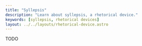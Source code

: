 ```yaml
---
title: "Syllepsis"
description: "Learn about syllepsis, a rhetorical device."
keywords: [syllepsis, rhetorical devices]
layout: ../../layouts/rhetorical-device.astro
---
```


TODO
